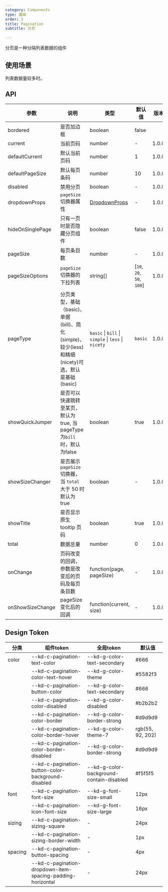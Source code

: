 ```yaml
---
category: Components
type: 基础
order: 3
title: Pagination
subtitle: 分页

---
```


分页是一种分隔列表数据的组件

## 使用场景
列表数据量较多时。

## API

| 参数 | 说明 | 类型 | 默认值 | 版本 |
| --- | --- | --- | --- | --- |
| bordered | 是否加边框 | boolean | false |  |
| current | 当前页码 | number | - | 1.0.0 |
| defaultCurrent | 默认当前页码 | number | 1 | 1.0.0 |
| defaultPageSize | 默认每页条码 | number | 10 | 1.0.0 |
| disabled | 禁用分页 | boolean | - | 1.0.0 |
| dropdownProps | `pageSize` 切换器属性 | [DropdownProps](/components/dropdown/#API) | - | 1.0.0 |
| hideOnSinglePage | 只有一页时是否隐藏分页组件 | boolean | false | 1.0.0 |
| pageSize | 每页条目数 | number | - | 1.0.0 |
| pageSizeOptions | `pageSize` 切换器的下拉列表 | string\[] | \[`10`, `20`, `50`, `100`] | 1.0.0 |
| pageType | 分页类型，基础（basic)、单据(bill)、简化(simple)、较少(less)和精细(nicety)可选，默认是基础(basic) | `basic` \| `bill` \| `simple` \| `less` \| `nicety` | `basic` | 1.0.0 |
| showQuickJumper | 是否可以快速跳转至某页，默认为true, 当pageType为`bill`时，默认为false | boolean | true | 1.0.0 |
| showSizeChanger | 是否展示 `pageSize` 切换器，当 `total` 大于 50 时默认为 true | boolean | - | 1.0.0 |
| showTitle | 是否显示原生 tooltip 页码 | boolean | true | 1.0.0 |
| total | 数据总量 | number | 0 | 1.0.0 |
| onChange | 页码改变的回调，参数是改变后的页码及每页条目数 | function(page, pageSize) | - | 1.0.0 |
| onShowSizeChange | pageSize 变化后的回调 | function(current, size) | - | 1.0.0 |

## Design Token

| 分类 | 组件token | 全局token | 默认值 |
| --- | --- | --- | --- |
| color | --kd-c-pagination-text-color | --kd-g-color-text-secondary | #666 |
|  | --kd-c-pagination-color-text-hover | --kd-g-color-theme | #5582f3 |
|  | --kd-c-pagination-button-color | --kd-g-color-text-secondary | #666 |
|  | --kd-c-pagination-color-disabled | --kd-g-color-disabled | #b2b2b2 |
|  | --kd-c-pagination-color-border | --kd-g-color-border-strong | #d9d9d9 |
|  | --kd-c-pagination-color-border-hover | --kd-g-color-theme-7 | rgb(55, 92, 202) |
|  | --kd-c-pagination-color-border-disabled | --kd-g-color-border-strong | #d9d9d9 |
|  | --kd-c-pagination-button-color-background-disabled | --kd-g-color-background-contain-disabled | #f5f5f5 |
| font | --kd-c-pagination-font-size | --kd-g-font-size-small | 12px |
|  | --kd-c-pagination-icon-font-size | --kd-g-font-size-large | 16px |
| sizing | --kd-c-pagination-sizing-square | - | 24px |
|  | --kd-c-pagination-sizing-border-width | - | 1px |
| spacing | --kd-c-pagination-button-spacing | - | 4px |
|  | --kd-c-pagination-dropdown-item-spacing-padding-horizontal | - | 24px |
